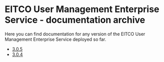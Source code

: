 
# EITCO User Management Enterprise Service - documentation archive

Here you can find documentation for any version of the EITCO User Management Enterprise Service deployed so far.

 * [3.0.5](archive/3.0.5)
 * [3.0.4](archive/3.0.4)
